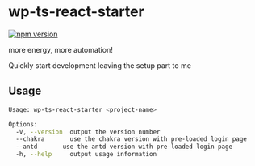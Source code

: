 # wp-ts-react-starter

[![npm version](https://badge.fury.io/js/wp-ts-react-starter.svg)](https://badge.fury.io/js/wp-ts-react-starter)

more energy, more automation!

Quickly start development leaving the setup part to me

## Usage

```bash
Usage: wp-ts-react-starter <project-name>

Options:
  -V, --version  output the version number
  --chakra       use the chakra version with pre-loaded login page
  --antd       use the antd version with pre-loaded login page
  -h, --help     output usage information
```
